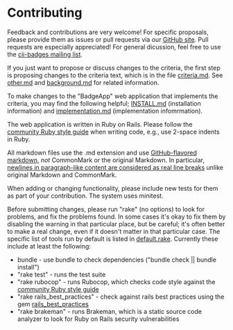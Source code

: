 # Contributing

Feedback and contributions are very welcome!  For specific proposals, please provide them as issues or pull requests via our [GitHub site](https://github.com/linuxfoundation/cii-best-practices-badge).  Pull requests are especially appreciated!  For general dicussion, feel free to use the [cii-badges mailing list](https://lists.coreinfrastructure.org/mailman/listinfo/cii-badges).

If you just want to propose or discuss changes to the criteria, the first step is proposing changes to the criteria text, which is in the file [criteria.md](doc/criteria.md).  See [other.md](doc/other.md) and [background.md](doc/background.md) for related information.

To make changes to the "BadgeApp" web application that implements the criteria, you may find the following helpful; [INSTALL.md](doc/INSTALL.md) (installation information) and [implementation.md](doc/implementation.md) (implementation infomrmation).

The web application is written in Ruby on Rails.  Please follow the [community Ruby style guide](https://github.com/bbatsov/ruby-style-guide) when writing code, e.g., use 2-space indents in Ruby.

All markdown files use the .md extension and use [GitHub-flavored markdown](https://help.github.com/articles/github-flavored-markdown/), *not* CommonMark or the original Markdown.  In particular, [newlines in paragraph-like content are considered as real line breaks](https://help.github.com/articles/writing-on-github/) unlike original Markdown and CommonMark.

When adding or changing functionality, please include new tests for them as part of your contribution.  The system uses minitest.

Before submitting changes, please run "rake" (no options) to look for problems, and fix the problems found.  In some cases it's okay to fix them by disabling the warning in that particular place, but be careful; it's often better to make a real change, even if it doesn't matter in that particular case. The specific list of tools run by default is listed in [default.rake](lib/tasks/default.rake).  Currently these include at least the following:

* bundle - use bundle to check dependencies ("bundle check || bundle install")
* "rake test" - runs the test suite
* "rake rubocop" - runs Rubocop, which checks code style against the [community Ruby style guide](https://github.com/bbatsov/ruby-style-guide)
* "rake rails_best_practices" - check against rails best practices using the gem [rails_best_practices](http://rails-bestpractices.com/)
* "rake brakeman" - runs Brakeman, which is a static source code analyzer
  to look for Ruby on Rails security vulnerabilities

